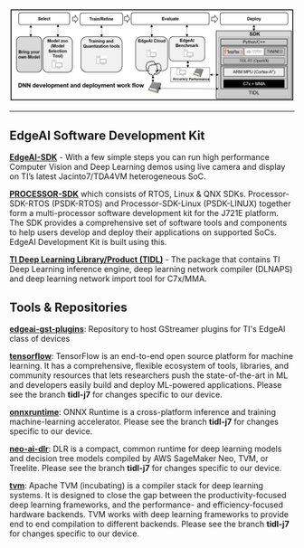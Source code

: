 
![EdgeAIDevelopment SDK](./assets/edgeai-development-sdk.png)

<hr>

## EdgeAI Software Development Kit

**[EdgeAI-SDK](http://software-dl.ti.com/jacinto7/esd/edgeai-sdk-j721e/latest/exports/docs/)** - With a few simple steps you can run high performance Computer Vision and Deep Learning demos using live camera and display on TI’s latest Jacinto7/TDA4VM heterogeneous SoC.

**[PROCESSOR-SDK](https://www.ti.com/tool/PROCESSOR-SDK-J721E)** which consists of RTOS, Linux & QNX SDKs. Processor-SDK-RTOS (PSDK-RTOS) and Processor-SDK-Linux (PSDK-LINUX) together form a multi-processor software development kit for the J721E platform. The SDK provides a comprehensive set of software tools and components to help users develop and deploy their applications on supported SoCs. EdgeAI Development Kit is built using this.

**[TI Deep Learning Library/Product (TIDL)](https://software-dl.ti.com/jacinto7/esd/processor-sdk-rtos-jacinto7/latest/exports/docs/psdk_rtos/docs/user_guide/sdk_components_j721e.html#ti-deep-learning-library-tidl)** - The package that contains TI Deep Learning inference engine, deep learning network compiler (DLNAPS) and deep learning network import tool for C7x/MMA.


## Tools & Repositories

**[edgeai-gst-plugins](https://github.com/TexasInstruments/edgeai-gst-plugins)**: Repository to host GStreamer plugins for TI's EdgeAI class of devices

**[tensorflow](https://github.com/TexasInstruments/tensorflow)**: TensorFlow is an end-to-end open source platform for machine learning. It has a comprehensive, flexible ecosystem of tools, libraries, and community resources that lets researchers push the state-of-the-art in ML and developers easily build and deploy ML-powered applications. Please see the branch **tidl-j7** for changes specific to our device.

**[onnxruntime](https://github.com/TexasInstruments/onnxruntime)**: ONNX Runtime is a cross-platform inference and training machine-learning accelerator. Please see the branch **tidl-j7** for changes specific to our device.

**[neo-ai-dlr](https://github.com/TexasInstruments/neo-ai-dlr)**: DLR is a compact, common runtime for deep learning models and decision tree models compiled by AWS SageMaker Neo, TVM, or Treelite. Please see the branch **tidl-j7** for changes specific to our device.

**[tvm](https://github.com/TexasInstruments/tvm)**: Apache TVM (incubating) is a compiler stack for deep learning systems. It is designed to close the gap between the productivity-focused deep learning frameworks, and the performance- and efficiency-focused hardware backends. TVM works with deep learning frameworks to provide end to end compilation to different backends.  Please see the branch **tidl-j7** for changes specific to our device.
